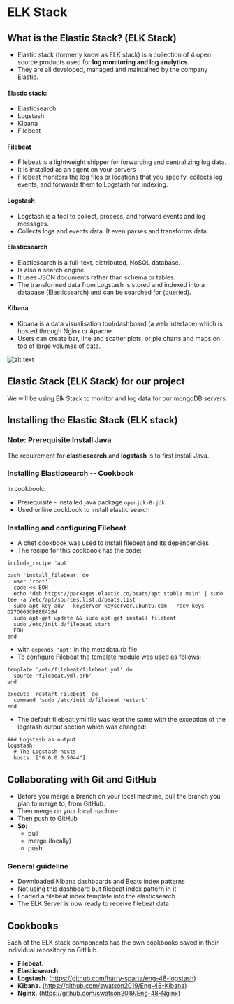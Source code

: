 # ELK Stack

## What is the Elastic Stack? (ELK Stack)
- Elastic stack (formerly know as ELK stack) is a collection of 4 open source products used for **log monitoring and log analytics.**
- They are all developed, managed and maintained by the company Elastic.

#### Elastic stack:
- Elasticsearch
- Logstash
- Kibana
- Filebeat

#### Filebeat
- Filebeat is a lightweight shipper for forwarding and centralizing log data.
- It is installed as an agent on your servers
- Filebeat monitors the log files or locations that you specify, collects log events, and forwards them to Logstash for indexing.


#### Logstash
- Logstash is a tool to collect, process, and forward events and log messages.
- Collects logs and events data. It even parses and transforms data.

#### Elasticsearch
- Elasticsearch is a full-text, distributed, NoSQL database.
- Is also a search engine.
- It uses JSON documents rather than schema or tables.
- The transformed data from Logstash is stored and indexed into a database (Elasticsearch) and can be searched for (queried).


#### Kibana
- Kibana is a data visualisation tool/dashboard (a web interface) which is hosted through Nginx or Apache.
- Users can create bar, line and scatter plots, or pie charts and maps on top of large volumes of data.

![alt text](https://www.guru99.com/images/tensorflow/082918_1504_ELKStackTut2.png)

## Elastic Stack (ELK Stack) for our project
We will be using Elk Stack to monitor and log data for our mongoDB servers.

## Installing the Elastic Stack (ELK stack)

### Note: Prerequisite Install Java
The requirement for **elasticsearch** and **logstash** is to first install Java.

### Installing Elasticsearch -- Cookbook
In cookbook:
- Prerequisite - installed java package `openjdk-8-jdk`
- Used online cookbook to install elastic search

### Installing and configuring Filebeat
- A chef cookbook was used to install filebeat and its dependencies
- The recipe for this cookbook has the code:

````
include_recipe 'apt'

bash 'install_filebeat' do
  user 'root'
  code <<-EOH
  echo "deb https://packages.elastic.co/beats/apt stable main" | sudo tee -a /etc/apt/sources.list.d/beats.list
  sudo apt-key adv --keyserver keyserver.ubuntu.com --recv-keys D27D666CD88E42B4
  sudo apt-get update && sudo apt-get install filebeat
  sudo /etc/init.d/filebeat start
  EOH
end
````
- with ``depends 'apt'`` in the metadata.rb file
- To configure Filebeat the template module was used as follows:

````
template '/etc/filebeat/filebeat.yml' do
  source 'filebeat.yml.erb'
end

execute 'restart Filebeat' do
  command 'sudo /etc/init.d/filebeat restart'
end
````
- The default filebeat.yml file was kept the same with the exception of the logstash output section which was changed:
````
### Logstash as output
logstash:
  # The Logstash hosts
  hosts: ["0.0.0.0:5044"]
````

## Collaborating with Git and GitHub
- Before you merge a branch on your local machine, pull the branch you plan to merge to, from GitHub.
- Then merge on your local machine
- Then push to GitHub
- **So:**
  - pull
  - merge (locally)
  - push

### General guideline
  - Downloaded Kibana dashboards and Beats index patterns
  - Not using this dashboard but filebeat index pattern in it
  - Loaded a filebeat index template into the elasticsearch
  - The ELK Server is now ready to receive filebeat data
  
## Cookbooks
Each of the ELK stack components has the own cookbooks saved in their individual repository on GitHub.
- **Filebeat.**
- **Elasticsearch.** 
- **Logstash.** (https://github.com/harry-sparta/eng-48-logstash)
- **Kibana.** (https://github.com/swatson2019/Eng-48-Kibana)
- **Nginx.** (https://github.com/swatson2019/Eng-48-Nginx)
